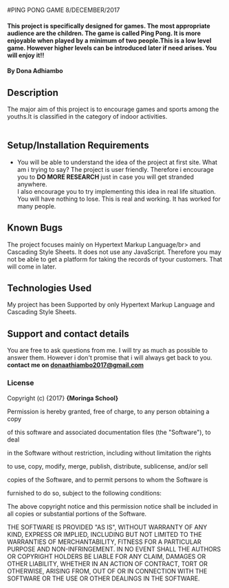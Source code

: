 #PING PONG GAME                                                               8/DECEMBER/2017
#### This project is specifically designed for games. The most appropriate audience are the children. The game is called Ping Pong. It is more enjoyable when played by a minimum of two people.This is a low level game. However higher levels can be introduced later if need arises. You will enjoy it!!                                                     
#### By **Dona Adhiambo**
## <strong>Description</strong>
The major aim of this project is to encourage games and sports among the youths.It is classified in the category of indoor activities.</br>
</br>
## <strong>Setup/Installation Requirements</strong>
* You will be able to understand the idea of the project at first site. What am i trying to say? The project is user friendly. Therefore i encourage you to <strong>DO MORE RESEARCH</strong> just in case you will get stranded anywhere.</br>
I also encourage you to try implementing this idea in real life situation. You will have nothing to lose. This is real and working. It has worked for many people.</br>
## Known Bugs
The project focuses mainly on Hypertext Markup Language/br>
and Cascading Style Sheets. It does not use any JavaScript.
Therefore you may not be able to get a platform for taking the
records of tyour customers. That will come in later.
## Technologies Used
My project has been Supported by only Hypertext Markup Language and Cascading Style Sheets.
## Support and contact details
You are free to ask questions from me. I will try as much as possible to answer them.
However i don't promise that i will always get back to you.
<strong>contact me on donaathiambo2017@gmail.com</strong>
### License

Copyright (c) {2017} **{Moringa School}**
<P>Permission is hereby granted, free of charge, to any person obtaining a copy</p>
<P>of this software and associated documentation files (the "Software"), to deal<p>
<P>in the Software without restriction, including without limitation the rights</p>
<p>to use, copy, modify, merge, publish, distribute, sublicense, and/or sell</p>
<p>copies of the Software, and to permit persons to whom the Software is</P>
<P>furnished to do so, subject to the following conditions:</P>

The above copyright notice and this permission notice shall be included in all
copies or substantial portions of the Software.

THE SOFTWARE IS PROVIDED "AS IS", WITHOUT WARRANTY OF ANY KIND, EXPRESS OR
IMPLIED, INCLUDING BUT NOT LIMITED TO THE WARRANTIES OF MERCHANTABILITY,
FITNESS FOR A PARTICULAR PURPOSE AND NON-INFRINGEMENT. IN NO EVENT SHALL THE
AUTHORS OR COPYRIGHT HOLDERS BE LIABLE FOR ANY CLAIM, DAMAGES OR OTHER
LIABILITY, WHETHER IN AN ACTION OF CONTRACT, TORT OR OTHERWISE, ARISING FROM,
OUT OF OR IN CONNECTION WITH THE SOFTWARE OR THE USE OR OTHER DEALINGS IN THE
SOFTWARE.
